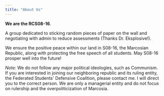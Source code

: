 ```yaml
---
title: "About Us"
---
```


**We are the RCS08-16**.

A group dedicated to sticking random pieces of paper on the wall and negotiating with admin to reduce assessments (Thanks Dr. Eksplosive!).

We ensure the positive peace within our land in S08-16, the Marcosian Republic, along with protecting the free speech of all students. May S08-16 prosper well into the future!

*Note:* We do not follow any major political ideologies, such as Communism. If you are interested in joining our neighboring republic and its ruling entity, the Federated Students' Defensive Coalition, please contact me. I will direct you to the correct person. We are only a managerial entity and do not focus on rulership and the overpoliticization of Marcosia.

